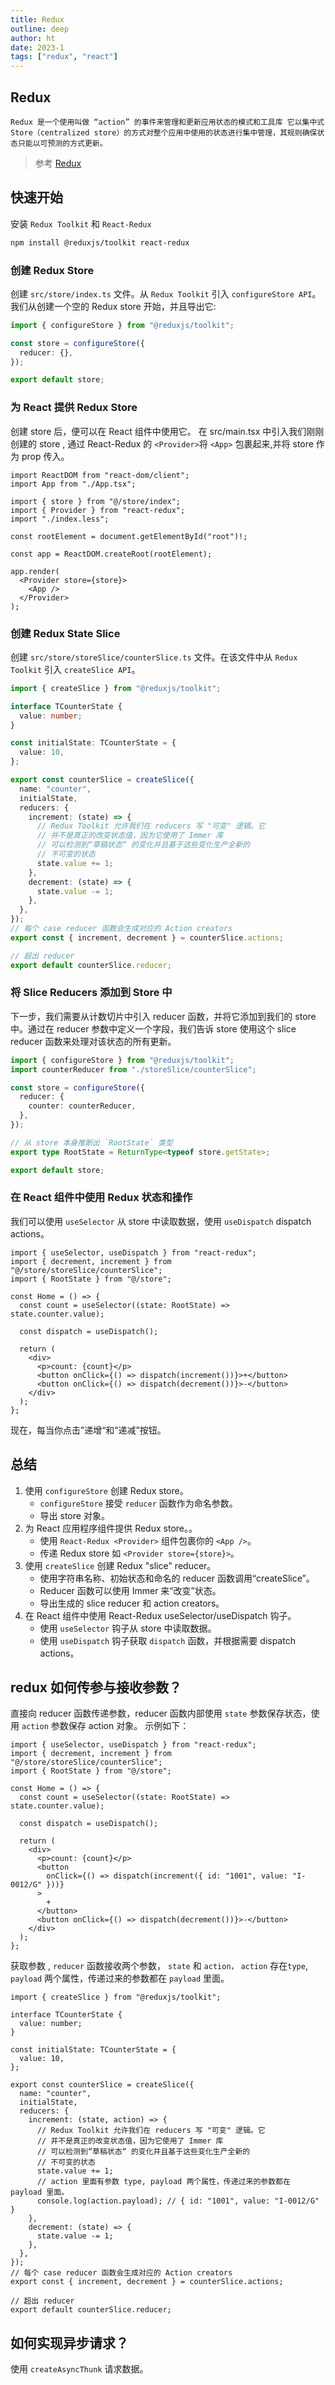 ```yaml
---
title: Redux
outline: deep
author: ht
date: 2023-1
tags: ["redux", "react"]
---
```


## Redux

```
Redux 是一个使用叫做 “action” 的事件来管理和更新应用状态的模式和工具库 它以集中式
Store（centralized store）的方式对整个应用中使用的状态进行集中管理，其规则确保状
态只能以可预测的方式更新。
```

> 参考 [Redux](https://cn.redux.js.org/tutorials/essentials/part-1-overview-concepts#redux-%E6%98%AF%E4%BB%80%E4%B9%88)

## 快速开始

安装 `Redux Toolkit` 和 `React-Redux`

```bash
npm install @reduxjs/toolkit react-redux
```

### 创建 Redux Store

创建 `src/store/index.ts` 文件。从 `Redux Toolkit` 引入 `configureStore API`。我们从创建一个空的 Redux store 开始，并且导出它:

```ts
import { configureStore } from "@reduxjs/toolkit";

const store = configureStore({
  reducer: {},
});

export default store;
```

### 为 React 提供 Redux Store

创建 store 后，便可以在 React 组件中使用它。 在 src/main.tsx 中引入我们刚刚创建的 store , 通过 React-Redux 的 `<Provider>`将 `<App>` 包裹起来,并将 store 作为 prop 传入。

```tsx
import ReactDOM from "react-dom/client";
import App from "./App.tsx";

import { store } from "@/store/index";
import { Provider } from "react-redux";
import "./index.less";

const rootElement = document.getElementById("root")!;

const app = ReactDOM.createRoot(rootElement);

app.render(
  <Provider store={store}>
    <App />
  </Provider>
);
```

### 创建 Redux State Slice

创建 `src/store/storeSlice/counterSlice.ts` 文件。在该文件中从 `Redux Toolkit` 引入 `createSlice API`。

```ts
import { createSlice } from "@reduxjs/toolkit";

interface TCounterState {
  value: number;
}

const initialState: TCounterState = {
  value: 10,
};

export const counterSlice = createSlice({
  name: "counter",
  initialState,
  reducers: {
    increment: (state) => {
      // Redux Toolkit 允许我们在 reducers 写 "可变" 逻辑。它
      // 并不是真正的改变状态值，因为它使用了 Immer 库
      // 可以检测到“草稿状态“ 的变化并且基于这些变化生产全新的
      // 不可变的状态
      state.value += 1;
    },
    decrement: (state) => {
      state.value -= 1;
    },
  },
});
// 每个 case reducer 函数会生成对应的 Action creators
export const { increment, decrement } = counterSlice.actions;

// 超出 reducer
export default counterSlice.reducer;
```

### 将 Slice Reducers 添加到 Store 中

下一步，我们需要从计数切片中引入 reducer 函数，并将它添加到我们的 store 中。通过在 reducer 参数中定义一个字段，我们告诉 store 使用这个 slice reducer 函数来处理对该状态的所有更新。

```ts
import { configureStore } from "@reduxjs/toolkit";
import counterReducer from "./storeSlice/counterSlice";

const store = configureStore({
  reducer: {
    counter: counterReducer,
  },
});

// 从 store 本身推断出 `RootState` 类型
export type RootState = ReturnType<typeof store.getState>;

export default store;
```

### 在 React 组件中使用 Redux 状态和操作

我们可以使用 `useSelector` 从 store 中读取数据，使用 `useDispatch` dispatch actions。

```tsx
import { useSelector, useDispatch } from "react-redux";
import { decrement, increment } from "@/store/storeSlice/counterSlice";
import { RootState } from "@/store";

const Home = () => {
  const count = useSelector((state: RootState) => state.counter.value);

  const dispatch = useDispatch();

  return (
    <div>
      <p>count: {count}</p>
      <button onClick={() => dispatch(increment())}>+</button>
      <button onClick={() => dispatch(decrement())}>-</button>
    </div>
  );
};
```

现在，每当你点击”递增“和“递减”按钮。

## 总结

1. 使用 `configureStore` 创建 Redux store。
   - `configureStore` 接受 `reducer` 函数作为命名参数。
   - 导出 store 对象。
2. 为 React 应用程序组件提供 Redux store。。
   - 使用 `React-Redux <Provider>` 组件包裹你的 `<App />`。
   - 传递 Redux store 如 `<Provider store={store}>`。
3. 使用 `createSlice` 创建 Redux "slice" reducer。
   - 使用字符串名称、初始状态和命名的 reducer 函数调用“createSlice”。
   - Reducer 函数可以使用 Immer 来“改变”状态。
   - 导出生成的 slice reducer 和 action creators。
4. 在 React 组件中使用 React-Redux useSelector/useDispatch 钩子。
   - 使用 `useSelector` 钩子从 store 中读取数据。
   - 使用 `useDispatch` 钩子获取 `dispatch` 函数，并根据需要 dispatch actions。

## redux 如何传参与接收参数？

直接向 reducer 函数传递参数，reducer 函数内部使用 `state` 参数保存状态，使用 `action` 参数保存 action 对象。
示例如下：

```tsx
import { useSelector, useDispatch } from "react-redux";
import { decrement, increment } from "@/store/storeSlice/counterSlice";
import { RootState } from "@/store";

const Home = () => {
  const count = useSelector((state: RootState) => state.counter.value);

  const dispatch = useDispatch();

  return (
    <div>
      <p>count: {count}</p>
      <button
        onClick={() => dispatch(increment({ id: "1001", value: "I-0012/G" }))}
      >
        +
      </button>
      <button onClick={() => dispatch(decrement())}>-</button>
    </div>
  );
};
```

获取参数 , `reducer` 函数接收两个参数， `state` 和 `action，` `action` 存在`type`, `payload` 两个属性，传递过来的参数都在 `payload` 里面。

```tsx
import { createSlice } from "@reduxjs/toolkit";

interface TCounterState {
  value: number;
}

const initialState: TCounterState = {
  value: 10,
};

export const counterSlice = createSlice({
  name: "counter",
  initialState,
  reducers: {
    increment: (state, action) => {
      // Redux Toolkit 允许我们在 reducers 写 "可变" 逻辑。它
      // 并不是真正的改变状态值，因为它使用了 Immer 库
      // 可以检测到“草稿状态“ 的变化并且基于这些变化生产全新的
      // 不可变的状态
      state.value += 1;
      // action 里面有参数 type, payload 两个属性，传递过来的参数都在 payload 里面。
      console.log(action.payload); // { id: "1001", value: "I-0012/G" }
    },
    decrement: (state) => {
      state.value -= 1;
    },
  },
});
// 每个 case reducer 函数会生成对应的 Action creators
export const { increment, decrement } = counterSlice.actions;

// 超出 reducer
export default counterSlice.reducer;
```

## 如何实现异步请求？

使用 `createAsyncThunk` 请求数据。
